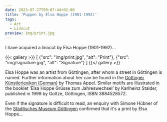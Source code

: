 ```yaml
---
date: 2023-07-27T09:07:44+02:00
title: 'Puppen by Elsa Hoppe (1901-1992)'
tags:
  - Art
  - Linocut
preview: img/print.jpg
---
```


I have acquired a linocut by Elsa Hoppe (1901-1992)...
<!--more-->

{{< gallery >}}
[
  {"src": "img/print.jpg", "alt": "Print"},
  {"src": "img/signature.jpg", "alt": "Signature"}
]
{{</ gallery >}}

Elsa Hoppe was an artist from Göttingen, after whom a street in Göttingen is named. Further information about her can be found in the [Göttinger Künstlerlexikon (German)](https://univerlag.uni-goettingen.de/bitstream/handle/3/isbn-978-3-86395-504-5/Appel_diss.pdf) by Thomas Appel.
Similar motifs are illustrated in the booklet ‘Elsa Hoppe Grüsse zum Jahreswechsel’ by Karlheinz Stalder, published in 1999 by Goltze, Göttingen, ISBN 3884528572.

Even if the signature is difficult to read, an enquiry with Simone Hübner of the [Städtisches Museum Göttingen](https://museum.goettingen.de/) confirmed that it's a print by Elsa Hoppe...
